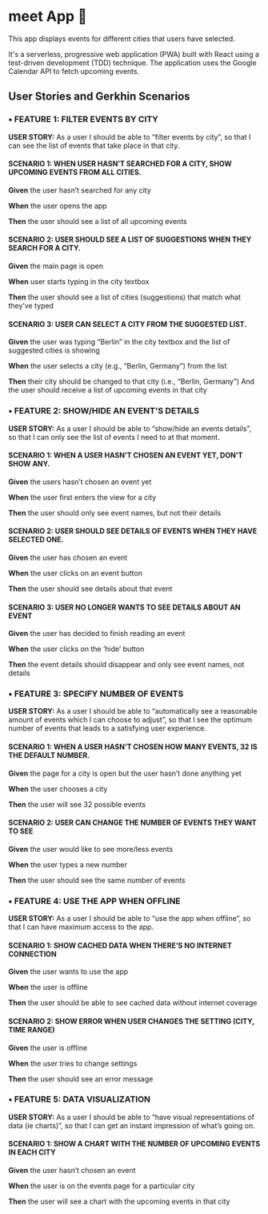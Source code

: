 # meet App :pushpin:
This app displays events for different cities that users have selected.

It's a serverless, progressive web application (PWA) built with React using a test-driven
development (TDD) technique. The application uses the Google Calendar API to fetch
upcoming events.

##  User Stories and Gerkhin Scenarios

### :black_small_square: FEATURE 1: FILTER EVENTS BY CITY

**USER STORY:**
As a user
I should be able to “filter events by city”,
so that I can see the list of events that take place in that city.

#### SCENARIO 1: WHEN USER HASN’T SEARCHED FOR A CITY, SHOW UPCOMING EVENTS FROM ALL CITIES.

**Given** the user hasn’t searched for any city

**When** the user opens the app

**Then** the user should see a list of all upcoming events

#### SCENARIO 2: USER SHOULD SEE A LIST OF SUGGESTIONS WHEN THEY SEARCH FOR A CITY.

**Given** the main page is open

**When** user starts typing in the city textbox

**Then** the user should see a list of cities (suggestions) that match what they’ve typed

#### SCENARIO 3: USER CAN SELECT A CITY FROM THE SUGGESTED LIST.

**Given** the user was typing “Berlin” in the city textbox and the list of suggested cities is showing

**When** the user selects a city (e.g., “Berlin, Germany”) from the list

**Then** their city should be changed to that city (i.e., “Berlin, Germany”)
And the user should receive a list of upcoming events in that city

### :black_small_square: FEATURE 2: SHOW/HIDE AN EVENT'S DETAILS 

**USER STORY:**
As a user
I should be able to “show/hide an events details”,
so that I can only see the list of events I need to at that moment.

#### SCENARIO 1: WHEN A USER HASN’T CHOSEN AN EVENT YET, DON’T SHOW ANY.

**Given** the users hasn’t chosen an event yet

**When** the user first enters the view for a city

**Then** the user should only see event names, but not their details

#### SCENARIO 2: USER SHOULD SEE DETAILS OF EVENTS WHEN THEY HAVE SELECTED ONE.

**Given** the user has chosen an event

**When** the user clicks on an event button

**Then** the user should see details about that event

#### SCENARIO 3: USER NO LONGER WANTS TO SEE DETAILS ABOUT AN EVENT

**Given** the user has decided to finish reading an event

**When** the user clicks on the ‘hide’ button

**Then** the event details should disappear and only see event names, not details


### :black_small_square: FEATURE 3: SPECIFY NUMBER OF EVENTS 

**USER STORY:**
As a user
I should be able to “automatically see a reasonable amount of events which I can choose to adjust”,
so that I see the optimum number of events that leads to a satisfying user experience.

#### SCENARIO 1: WHEN A USER HASN’T CHOSEN HOW MANY EVENTS, 32 IS THE DEFAULT NUMBER.

**Given** the page for a city is open but the user hasn’t done anything yet

**When** the user chooses a city

**Then** the user will see 32 possible events

#### SCENARIO 2: USER CAN CHANGE THE NUMBER OF EVENTS THEY WANT TO SEE

**Given** the user would like to see more/less events

**When** the user types a new number

**Then** the user should see the same number of events

### :black_small_square: FEATURE 4: USE THE APP WHEN OFFLINE 

**USER STORY:**
As a user
I should be able to “use the app when offline”,
so that I can have maximum access to the app.

#### SCENARIO 1: SHOW CACHED DATA WHEN THERE’S NO INTERNET CONNECTION

**Given** the user wants to use the app

**When** the user is offline

**Then** the user should be able to see cached data without internet coverage

#### SCENARIO 2: SHOW ERROR WHEN USER CHANGES THE SETTING (CITY, TIME RANGE)

**Given** the user is offline

**When** the user tries to change settings

**Then** the user should see an error message

### :black_small_square: FEATURE 5: DATA VISUALIZATION 

**USER STORY:**
As a user
I should be able to “have visual representations of data (ie charts)”,
so that I can get an instant impression of what’s going on.

#### SCENARIO 1: SHOW A CHART WITH THE NUMBER OF UPCOMING EVENTS IN EACH CITY

**Given** the user hasn’t chosen an event

**When** the user is on the events page for a particular city

**Then** the user will see a chart with the upcoming events in that city

